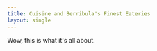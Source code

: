 ```yaml
---
title: Cuisine and Berribula's Finest Eateries
layout: single
---
```


Wow, this is what it's all about.